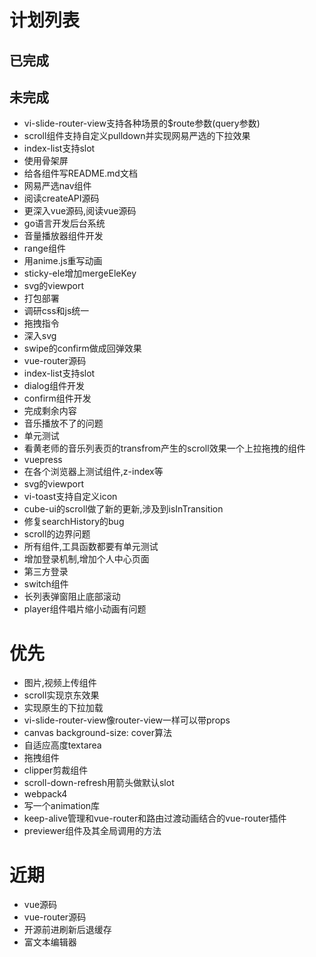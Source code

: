 # 计划列表

## 已完成

## 未完成
- vi-slide-router-view支持各种场景的$route参数(query参数)
- scroll组件支持自定义pulldown并实现网易严选的下拉效果
- index-list支持slot
- 使用骨架屏
- 给各组件写README.md文档
- 网易严选nav组件
- 阅读createAPI源码
- 更深入vue源码,阅读vue源码
- go语言开发后台系统
- 音量播放器组件开发
- range组件
- 用anime.js重写动画
- sticky-ele增加mergeEleKey
- svg的viewport
- 打包部署
- 调研css和js统一
- 拖拽指令
- 深入svg
- swipe的confirm做成回弹效果
- vue-router源码
- index-list支持slot
- dialog组件开发
- confirm组件开发
- 完成剩余内容
- 音乐播放不了的问题
- 单元测试
- 看黄老师的音乐列表页的transfrom产生的scroll效果一个上拉拖拽的组件
- vuepress
- 在各个浏览器上测试组件,z-index等
- svg的viewport
- vi-toast支持自定义icon
- cube-ui的scroll做了新的更新,涉及到isInTransition
- 修复searchHistory的bug
- scroll的边界问题
- 所有组件,工具函数都要有单元测试
- 增加登录机制,增加个人中心页面
- 第三方登录
- switch组件
- 长列表弹窗阻止底部滚动
- player组件唱片缩小动画有问题

# 优先
- 图片,视频上传组件
- scroll实现京东效果
- 实现原生的下拉加载
- vi-slide-router-view像router-view一样可以带props
- canvas background-size: cover算法
- 自适应高度textarea
- 拖拽组件
- clipper剪裁组件
- scroll-down-refresh用箭头做默认slot
- webpack4
- 写一个animation库
- keep-alive管理和vue-router和路由过渡动画结合的vue-router插件
- previewer组件及其全局调用的方法

# 近期
- vue源码
- vue-router源码
- 开源前进刷新后退缓存
- 富文本编辑器
